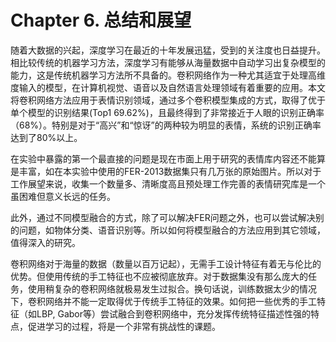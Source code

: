 # Chapter 6. 总结和展望

随着大数据的兴起，深度学习在最近的十年发展迅猛，受到的关注度也日益提升。相比较传统的机器学习方法，深度学习有能够从海量数据中自动学习出复杂模型的能力，这是传统机器学习方法所不具备的。卷积网络作为一种尤其适宜于处理高维度输入的模型，在计算机视觉、语音以及自然语言处理领域有着重要的应用。本文将卷积网络方法应用于表情识别领域，通过多个卷积模型集成的方式，取得了优于单个模型的识别结果(Top1 69.62%)，且最终得到了非常接近于人眼的识别正确率（68%）。特别是对于“高兴”和“惊讶”的两种较为明显的表情，系统的识别正确率达到了80%以上。

在实验中暴露的第一个最直接的问题是现在市面上用于研究的表情库内容还不能算是丰富，如在本实验中使用的FER-2013数据集只有几万张的原始图片。所以对于工作展望来说，收集一个数量多、清晰度高且预处理工作完善的表情研究库是一个虽困难但意义长远的任务。

此外，通过不同模型融合的方式，除了可以解决FER问题之外，也可以尝试解决别的问题，如物体分类、语音识别等。所以如何将模型融合的方法应用到其它领域，值得深入的研究。

卷积网络对于海量的数据（数量以百万记起），无需手工设计特征有着无与伦比的优势。但使用传统的手工特征也不应被彻底放弃。对于数据集没有那么庞大的任务，使用稍复杂的卷积网络就极易发生过拟合。换句话说，训练数据太少的情况下，卷积网络并不能一定取得优于传统手工特征的效果。如何把一些优秀的手工特征（如LBP, Gabor等）尝试融合到卷积网络中，充分发挥传统特征描述性强的特点，促进学习的过程，将是一个非常有挑战性的课题。
